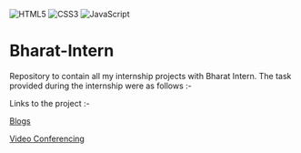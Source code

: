 ![HTML5](https://img.shields.io/badge/html5-%23E34F26.svg?style=for-the-badge&logo=html5&logoColor=white) ![CSS3](https://img.shields.io/badge/css3-%231572B6.svg?style=for-the-badge&logo=css3&logoColor=white) ![JavaScript](https://img.shields.io/badge/javascript-%23323330.svg?style=for-the-badge&logo=javascript&logoColor=%23F7DF1E)

# Bharat-Intern
Repository to contain all my internship projects with Bharat Intern. The task provided during the internship were as follows :-

Links to the project :-

[Blogs](https://github.com/PIYUSH-MISHRA-00/Bharat-Intern/tree/main/Blogs)

[Video Conferencing](https://github.com/PIYUSH-MISHRA-00/Bharat-Intern/tree/main/Video-Conferencing)
